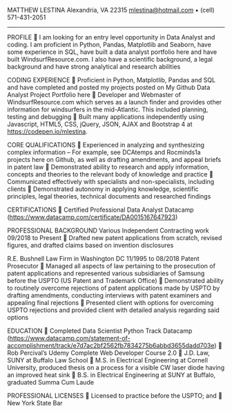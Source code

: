 MATTHEW LESTINA
Alexandria, VA 22315
mlestina@hotmail.com ▪ (cell) 571-431-2051
_________________________________________________________________________________________
PROFILE 
	I am looking for an entry level opportunity in Data Analyst and coding.  I am proficient in Python, Pandas, Matplotlib and Seaborn, have some experience in SQL, have built a data analyst portfolio here and have built WindsurfResource.com.  I also have a scientific background, a legal background and have strong analytical and research abilities 

CODING EXPERIENCE
	Proficient in Python, Matplotlib, Pandas and SQL and have completed and posted my projects posted on My Github Data Analyst Project Portfolio here
	Developer and Webmaster of WindsurfResource.com which serves as a launch finder and provides other information for windsurfers in the mid-Atlantic.  This included planning, testing and debugging
	Built many applications independently using Javascript, HTML5, CSS, jQuery, JSON, AJAX and Bootstrap 4 at https://codepen.io/mlestina.   

CORE QUALIFICATIONS 
	Experienced in analyzing and synthesizing complex information –  For example, see DCAtemps and Rocminds1a projects here on Github, as well as drafting amendments, and appeal briefs in patent law
	Demonstrated ability to research and apply information, concepts and theories to the relevant body of knowledge and practice
	Communicated effectively with specialists and non-specialists, including clients
	Demonstrated autonomy in applying knowledge, scientific principles, legal theories, technical documents and researched findings 
 
CERTIFICATIONS
	Certified Professional Data Analyst Datacamp (https://www.datacamp.com/certificate/DA0015167647923)

PROFESSIONAL BACKGROUND
Various Independent Contracting work 09/2018 to Present
	Drafted new patent applications from scratch, revised figures, and drafted claims based on invention disclosures

R.E. Bushnell Law Firm in Washington DC 11/1995 to 08/2018  Patent Prosecutor
	Managed all aspects of law pertaining to the prosecution of patent applications and represented various subsidiaries of Samsung before the USPTO (US Patent and Trademark Office)
	Demonstrated ability to routinely overcome rejections of patent applications made by USPTO by drafting amendments, conducting interviews with patent examiners and appealing final rejections
	Presented client with options for overcoming USPTO rejections and provided client with detailed analysis regarding said options

EDUCATION
	Completed Data Scientist Python Track Datacamp (https://www.datacamp.com/statement-of-accomplishment/track/e7d7ac2bf2562fb7834275b6abbd3655dadd703e)
	Rob Percival’s Udemy Complete Web Developer Course 2.0
	J.D. Law, SUNY at Buffalo Law School
	M.S. in Electrical Engineering at Cornell University, produced thesis on a process for a visible CW laser diode having an improved heat sink
	B.S. in Electrical Engineering at SUNY at Buffalo, graduated Summa Cum Laude

PROFESSIONAL LICENSES
	Licensed to practice before the USPTO; and
	New York State Bar


